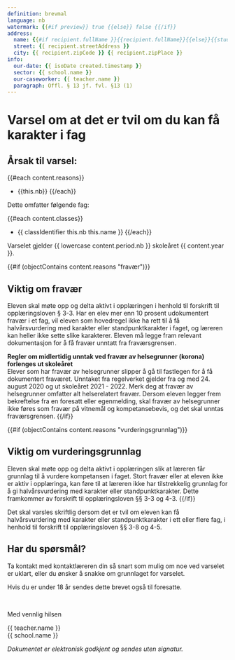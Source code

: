 ```yaml
---
definition: brevmal
language: nb
watermark: {{#if preview}} true {{else}} false {{/if}}
address:
  name: {{#if recipient.fullName }}{{recipient.fullName}}{{else}}{{student.name}}{{/if}}
  street: {{ recipient.streetAddress }}
  city: {{ recipient.zipCode }} {{ recipient.zipPlace }}
info:
  our-date: {{ isoDate created.timestamp }}
  sector: {{ school.name }}
  our-caseworker: {{ teacher.name }}
  paragraph: Offl. § 13 jf. fvl. §13 (1)
---
```


# Varsel om at det er tvil om du kan få karakter i fag

## Årsak til varsel:

{{#each content.reasons}}
- {{this.nb}}
{{/each}}

Dette omfatter følgende fag:

{{#each content.classes}}
 - {{ classIdentifier this.nb this.name }}
{{/each}}

Varselet gjelder {{ lowercase content.period.nb }} skoleåret {{ content.year }}.

{{#if (objectContains content.reasons "fravær")}}
## Viktig om fravær

Eleven skal møte opp og delta aktivt i opplæringen i henhold til forskrift til opplæringsloven § 3-3.
Har en elev mer enn 10 prosent udokumentert fravær i et fag, vil eleven som hovedregel ikke ha rett til å få halvårsvurdering med karakter eller standpunktkarakter i faget, og læreren kan heller ikke sette slike karakterer. Eleven må legge fram relevant dokumentasjon for å få fravær unntatt fra fraværsgrensen. 

**Regler om midlertidig unntak ved fravær av helsegrunner (korona) forlenges ut skoleåret**
<br/>
Elever som har fravær av helsegrunner slipper å gå til fastlegen for å få dokumentert fraværet. Unntaket fra regelverket gjelder fra og med 24. august 2020 og ut skoleåret 2021 - 2022. Merk deg at fravær av helsegrunner omfatter alt helserelatert fravær. Dersom eleven legger frem bekreftelse fra en foresatt eller egenmelding, skal fravær av helsegrunner ikke føres som fravær på vitnemål og kompetansebevis, og det skal unntas fraværsgrensen.
{{/if}}

{{#if (objectContains content.reasons "vurderingsgrunnlag")}}
## Viktig om vurderingsgrunnlag

Eleven skal møte opp og delta aktivt i opplæringen slik at læreren får grunnlag til å vurdere kompetansen i faget. Stort fravær eller at eleven ikke er aktiv i opplæringa, kan føre til at læreren ikke har tilstrekkelig grunnlag for å gi halvårsvurdering med karakter eller standpunktkarakter. Dette framkommer av forskrift til opplæringsloven §§ 3-3 og 4-3. 
{{/if}}

Det skal varsles skriftlig dersom det er tvil om eleven kan få halvårsvurdering med karakter eller standpunktkarakter i ett eller flere fag, i henhold til forskrift til opplæringsloven §§ 3-8 og 4-5.

## Har du spørsmål?

Ta kontakt med kontaktlæreren din så snart som mulig om noe ved varselet er uklart, eller du ønsker å snakke om grunnlaget for varselet.

Hvis du er under 18 år sendes dette brevet også til foresatte.

<br/>

Med vennlig hilsen

{{ teacher.name }}<br />
{{ school.name }}<br />

*Dokumentet er elektronisk godkjent og sendes uten signatur.*
